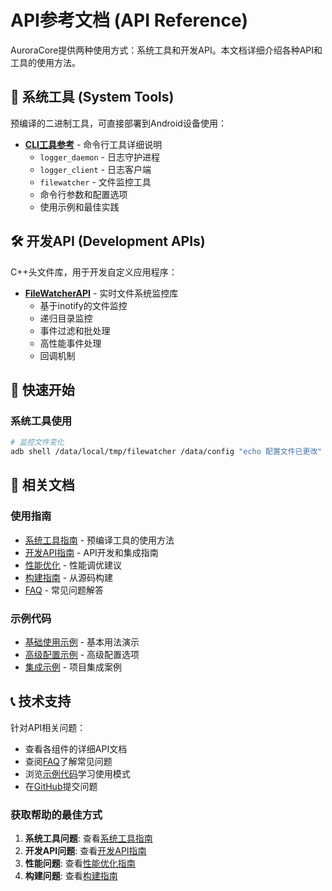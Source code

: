 # API参考文档 (API Reference)

AuroraCore提供两种使用方式：系统工具和开发API。本文档详细介绍各种API和工具的使用方法。

## 🔧 系统工具 (System Tools)

预编译的二进制工具，可直接部署到Android设备使用：

- **[CLI工具参考](./cli-tools)** - 命令行工具详细说明
  - `logger_daemon` - 日志守护进程
  - `logger_client` - 日志客户端
  - `filewatcher` - 文件监控工具
  - 命令行参数和配置选项
  - 使用示例和最佳实践

## 🛠️ 开发API (Development APIs)

C++头文件库，用于开发自定义应用程序：

- **[FileWatcherAPI](./filewatcher-api)** - 实时文件系统监控库
  - 基于inotify的文件监控
  - 递归目录监控
  - 事件过滤和批处理
  - 高性能事件处理
  - 回调机制

## 🚀 快速开始

### 系统工具使用

```bash
# 监控文件变化
adb shell /data/local/tmp/filewatcher /data/config "echo 配置文件已更改" &
```

## 🔗 相关文档

### 使用指南
- [系统工具指南](/guide/system-tools) - 预编译工具的使用方法
- [开发API指南](/guide/development-api) - API开发和集成指南
- [性能优化](/guide/performance) - 性能调优建议
- [构建指南](/guide/building) - 从源码构建
- [FAQ](/guide/faq) - 常见问题解答

### 示例代码
- [基础使用示例](/examples/basic-usage) - 基本用法演示
- [高级配置示例](/examples/advanced-config) - 高级配置选项
- [集成示例](/examples/integration) - 项目集成案例

## 📞 技术支持

针对API相关问题：

- 查看各组件的详细API文档
- 查阅[FAQ](/guide/faq)了解常见问题
- 浏览[示例代码](/examples/basic-usage)学习使用模式
- 在[GitHub](https://github.com/APMMDEVS/AuroraCore/issues)提交问题

### 获取帮助的最佳方式

1. **系统工具问题**: 查看[系统工具指南](/guide/system-tools)
2. **开发API问题**: 查看[开发API指南](/guide/development-api)
3. **性能问题**: 查看[性能优化指南](/guide/performance)
4. **构建问题**: 查看[构建指南](/guide/building)